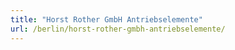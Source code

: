 ```yaml
---
title: "Horst Rother GmbH Antriebselemente"
url: /berlin/horst-rother-gmbh-antriebselemente/
---
```


